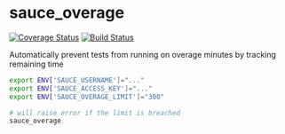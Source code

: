 # sauce_overage

[![Coverage Status](https://coveralls.io/repos/bootstraponline/sauce_overage/badge.svg?branch=master&service=github)](https://coveralls.io/github/bootstraponline/sauce_overage?branch=master)
[![Build Status](https://travis-ci.org/bootstraponline/sauce_overage.svg)](https://travis-ci.org/bootstraponline/sauce_overage)

Automatically prevent tests from running on overage minutes by tracking remaining time

```bash
export ENV['SAUCE_USERNAME']="..."
export ENV['SAUCE_ACCESS_KEY']="..."
export ENV['SAUCE_OVERAGE_LIMIT']="300"

# will raise error if the limit is breached
sauce_overage
```

